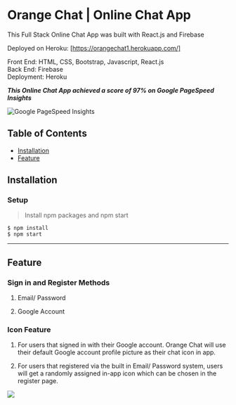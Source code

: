 # Orange Chat | Online Chat App

This Full Stack Online Chat App was built with React.js and Firebase 

Deployed on Heroku: [https://orangechat1.herokuapp.com/]

Front End: HTML, CSS, Bootstrap, Javascript, React.js  
Back End: Firebase  
Deployment: Heroku  
  
***This Online Chat App achieved a score of 97% on Google PageSpeed Insights***

![Google PageSpeed Insights](https://res.cloudinary.com/djgjwxdih/image/upload/v1650090287/github/Capture_hvbp9k.png)

## Table of Contents

- [Installation](#installation)
- [Feature](#feature)

## Installation  
  
### Setup

> Install npm packages and npm start

```shell
$ npm install
$ npm start

```

---

## Feature

### Sign in and Register Methods

1. Email/ Password  
  
2. Google Account

### Icon Feature

1. For users that signed in with their Google account. Orange Chat will use their default Google account profile picture as their chat icon in app.

2. For users that registered via the built in Email/ Password system, users will get a randomly assigned in-app icon which can be chosen in the register page. 

<img src='https://res.cloudinary.com/djgjwxdih/image/upload/v1650176141/github/IconRandom_k0v6pp.gif'>

